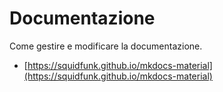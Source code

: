 # Documentazione

Come gestire e modificare la documentazione.

- [https://squidfunk.github.io/mkdocs-material](https://squidfunk.github.io/mkdocs-material)

